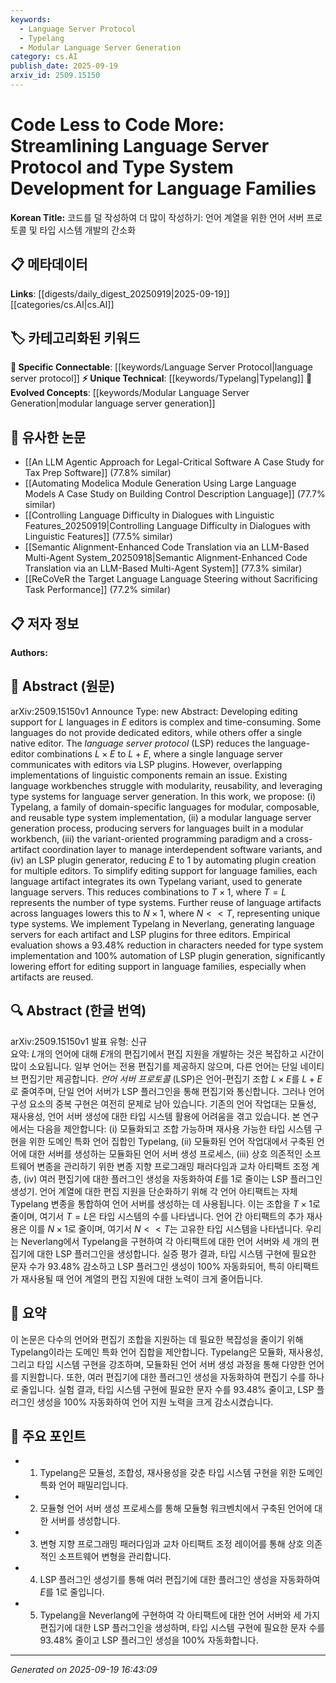 ```yaml
---
keywords:
  - Language Server Protocol
  - Typelang
  - Modular Language Server Generation
category: cs.AI
publish_date: 2025-09-19
arxiv_id: 2509.15150
---
```


<!-- KEYWORD_LINKING_METADATA:
{
  "processed_timestamp": "2025-09-22 21:52:50.415945",
  "vocabulary_version": "1.0",
  "selected_keywords": [
    "Language Server Protocol",
    "Typelang",
    "Modular Language Server Generation"
  ],
  "rejected_keywords": [
    "Variant-Oriented Programming"
  ],
  "similarity_scores": {
    "Language Server Protocol": 0.85,
    "Typelang": 0.78,
    "Modular Language Server Generation": 0.8
  },
  "extraction_method": "AI_prompt_based",
  "budget_applied": true
}
-->


# Code Less to Code More: Streamlining Language Server Protocol and Type System Development for Language Families

**Korean Title:** 코드를 덜 작성하여 더 많이 작성하기: 언어 계열을 위한 언어 서버 프로토콜 및 타입 시스템 개발의 간소화

## 📋 메타데이터

**Links**: [[digests/daily_digest_20250919|2025-09-19]]   [[categories/cs.AI|cs.AI]]

## 🏷️ 카테고리화된 키워드
**🔗 Specific Connectable**: [[keywords/Language Server Protocol|language server protocol]]
**⚡ Unique Technical**: [[keywords/Typelang|Typelang]]
**🚀 Evolved Concepts**: [[keywords/Modular Language Server Generation|modular language server generation]]

## 🔗 유사한 논문
- [[An LLM Agentic Approach for Legal-Critical Software A Case Study for Tax Prep Software]] (77.8% similar)
- [[Automating Modelica Module Generation Using Large Language Models A Case Study on Building Control Description Language]] (77.7% similar)
- [[Controlling Language Difficulty in Dialogues with Linguistic Features_20250919|Controlling Language Difficulty in Dialogues with Linguistic Features]] (77.5% similar)
- [[Semantic Alignment-Enhanced Code Translation via an LLM-Based Multi-Agent System_20250918|Semantic Alignment-Enhanced Code Translation via an LLM-Based Multi-Agent System]] (77.3% similar)
- [[ReCoVeR the Target Language Language Steering without Sacrificing Task Performance]] (77.2% similar)

## 📋 저자 정보

**Authors:** 

## 📄 Abstract (원문)

arXiv:2509.15150v1 Announce Type: new 
Abstract: Developing editing support for $L$ languages in $E$ editors is complex and time-consuming. Some languages do not provide dedicated editors, while others offer a single native editor. The $\textit{language server protocol}$ (LSP) reduces the language-editor combinations $L \times E$ to $L + E$, where a single language server communicates with editors via LSP plugins. However, overlapping implementations of linguistic components remain an issue. Existing language workbenches struggle with modularity, reusability, and leveraging type systems for language server generation. In this work, we propose: (i) Typelang, a family of domain-specific languages for modular, composable, and reusable type system implementation, (ii) a modular language server generation process, producing servers for languages built in a modular workbench, (iii) the variant-oriented programming paradigm and a cross-artifact coordination layer to manage interdependent software variants, and (iv) an LSP plugin generator, reducing $E$ to $1$ by automating plugin creation for multiple editors. To simplify editing support for language families, each language artifact integrates its own Typelang variant, used to generate language servers. This reduces combinations to $T \times 1$, where $T = L$ represents the number of type systems. Further reuse of language artifacts across languages lowers this to $N \times 1$, where $N << T$, representing unique type systems. We implement Typelang in Neverlang, generating language servers for each artifact and LSP plugins for three editors. Empirical evaluation shows a 93.48% reduction in characters needed for type system implementation and 100% automation of LSP plugin generation, significantly lowering effort for editing support in language families, especially when artifacts are reused.

## 🔍 Abstract (한글 번역)

arXiv:2509.15150v1 발표 유형: 신규  
요약: $L$개의 언어에 대해 $E$개의 편집기에서 편집 지원을 개발하는 것은 복잡하고 시간이 많이 소요됩니다. 일부 언어는 전용 편집기를 제공하지 않으며, 다른 언어는 단일 네이티브 편집기만 제공합니다. $\textit{언어 서버 프로토콜}$ (LSP)은 언어-편집기 조합 $L \times E$를 $L + E$로 줄여주며, 단일 언어 서버가 LSP 플러그인을 통해 편집기와 통신합니다. 그러나 언어 구성 요소의 중복 구현은 여전히 문제로 남아 있습니다. 기존의 언어 작업대는 모듈성, 재사용성, 언어 서버 생성에 대한 타입 시스템 활용에 어려움을 겪고 있습니다. 본 연구에서는 다음을 제안합니다: (i) 모듈화되고 조합 가능하며 재사용 가능한 타입 시스템 구현을 위한 도메인 특화 언어 집합인 Typelang, (ii) 모듈화된 언어 작업대에서 구축된 언어에 대한 서버를 생성하는 모듈화된 언어 서버 생성 프로세스, (iii) 상호 의존적인 소프트웨어 변종을 관리하기 위한 변종 지향 프로그래밍 패러다임과 교차 아티팩트 조정 계층, (iv) 여러 편집기에 대한 플러그인 생성을 자동화하여 $E$를 $1$로 줄이는 LSP 플러그인 생성기. 언어 계열에 대한 편집 지원을 단순화하기 위해 각 언어 아티팩트는 자체 Typelang 변종을 통합하여 언어 서버를 생성하는 데 사용됩니다. 이는 조합을 $T \times 1$로 줄이며, 여기서 $T = L$은 타입 시스템의 수를 나타냅니다. 언어 간 아티팩트의 추가 재사용은 이를 $N \times 1$로 줄이며, 여기서 $N << T$는 고유한 타입 시스템을 나타냅니다. 우리는 Neverlang에서 Typelang을 구현하여 각 아티팩트에 대한 언어 서버와 세 개의 편집기에 대한 LSP 플러그인을 생성합니다. 실증 평가 결과, 타입 시스템 구현에 필요한 문자 수가 93.48% 감소하고 LSP 플러그인 생성이 100% 자동화되어, 특히 아티팩트가 재사용될 때 언어 계열의 편집 지원에 대한 노력이 크게 줄어듭니다.

## 📝 요약

이 논문은 다수의 언어와 편집기 조합을 지원하는 데 필요한 복잡성을 줄이기 위해 Typelang이라는 도메인 특화 언어 집합을 제안합니다. Typelang은 모듈화, 재사용성, 그리고 타입 시스템 구현을 강조하며, 모듈화된 언어 서버 생성 과정을 통해 다양한 언어를 지원합니다. 또한, 여러 편집기에 대한 플러그인 생성을 자동화하여 편집기 수를 하나로 줄입니다. 실험 결과, 타입 시스템 구현에 필요한 문자 수를 93.48% 줄이고, LSP 플러그인 생성을 100% 자동화하여 언어 지원 노력을 크게 감소시켰습니다.

## 🎯 주요 포인트

- 1. Typelang은 모듈성, 조합성, 재사용성을 갖춘 타입 시스템 구현을 위한 도메인 특화 언어 패밀리입니다.

- 2. 모듈형 언어 서버 생성 프로세스를 통해 모듈형 워크벤치에서 구축된 언어에 대한 서버를 생성합니다.

- 3. 변형 지향 프로그래밍 패러다임과 교차 아티팩트 조정 레이어를 통해 상호 의존적인 소프트웨어 변형을 관리합니다.

- 4. LSP 플러그인 생성기를 통해 여러 편집기에 대한 플러그인 생성을 자동화하여 $E$를 1로 줄입니다.

- 5. Typelang을 Neverlang에 구현하여 각 아티팩트에 대한 언어 서버와 세 가지 편집기에 대한 LSP 플러그인을 생성하며, 타입 시스템 구현에 필요한 문자 수를 93.48% 줄이고 LSP 플러그인 생성을 100% 자동화합니다.

---

*Generated on 2025-09-19 16:43:09*